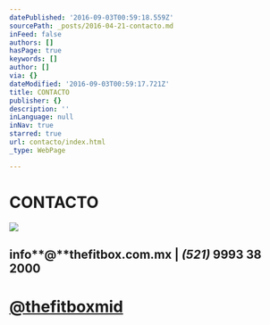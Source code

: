 ```yaml
---
datePublished: '2016-09-03T00:59:18.559Z'
sourcePath: _posts/2016-04-21-contacto.md
inFeed: false
authors: []
hasPage: true
keywords: []
author: []
via: {}
dateModified: '2016-09-03T00:59:17.721Z'
title: CONTACTO
publisher: {}
description: ''
inLanguage: null
inNav: true
starred: true
url: contacto/index.html
_type: WebPage

---
```

# CONTACTO
![](https://the-grid-user-content.s3-us-west-2.amazonaws.com/a803f062-c1fe-4518-9caf-7e2b723fdea7.png)

## info**@**thefitbox.com.mx | _(521)_ 9993 38 2000

# [@thefitboxmid][0]

[0]: https://www.instagram.com/thefitboxmid/ "thefitboxmid"